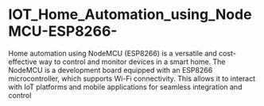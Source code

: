 # IOT_Home_Automation_using_NodeMCU-ESP8266-
Home automation using NodeMCU (ESP8266) is a versatile and cost-effective way to control and monitor devices in a smart home. The NodeMCU is a development board equipped with an ESP8266 microcontroller, which supports Wi-Fi connectivity. This allows it to interact with IoT platforms and mobile applications for seamless integration and control
